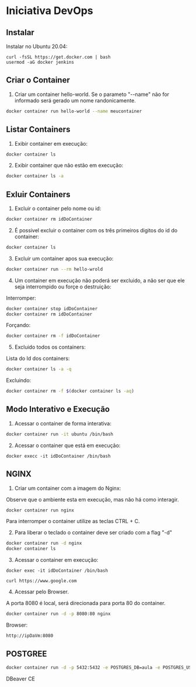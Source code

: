 # Iniciativa DevOps

## Instalar

Instalar no Ubuntu 20.04:

``` cli
curl -fsSL https://get.docker.com | bash
usermod -aG docker jenkins
```

## Criar o Container

1. Criar um container hello-world.
Se o parameto "--name" não for informado será gerado um nome randonicamente.

``` bash
docker container run hello-world --name meucontainer
```

## Listar Containers
1. Exibir container em execução:

``` bash
docker container ls 
```

2. Exibir container que não estão em execução:

``` bash
docker container ls -a
```

## Exluir Containers 

1. Excluir o container pelo nome ou id:

``` bash
docker container rm idDoContainer
```

2. É possivel excluir o container com os três primeiros digitos do id do container:

``` bash
docker container ls 
```

3. Excluir um container apos sua execução:
``` bash
docker container run --rm hello-wrold
```


4. Um container em execução não poderá ser excluido, a não ser que ele seja interrompido ou forçe o destruição:

Interromper:

``` bash
docker container stop idDoContainer
docker container rm idDoContainer
```

Forçando:
``` bash
docker container rm -f idDoContainer
```

5. Excluido todos os containers:

Lista do Id dos containers:

``` bash
docker container ls -a -q
```

Excluindo:

``` bash
docker container rm -f $(docker container ls -aq)
```


## Modo Interativo e Execução

1. Acessar o container de forma interativa:

``` bash
docker container run -it ubuntu /bin/bash 
```

2. Acessar o container que está em execução:

```
docker execc -it idDoContainer /bin/bash
```


## NGINX

1. Criar um container com a imagem do Nginx:

Observe que o ambiente esta em execução, mas não há como interagir.

``` bash
docker container run nginx
```

Para interromper o container utilize as teclas CTRL + C.


2. Para liberar o teclado o container deve ser criado com a flag "-d"

``` bash
docker container run -d nginx 
docker container ls
```

3. Acessar o container em execução:

```
docker exec -it idDoContainer /bin/bash

curl https://www.google.com
```

4. Acessar pelo Browser.

A porta 8080 é local, será direcionada para porta 80 do container.

``` bash
docker container run -d -p 8080:80 nginx
```

Browser:

``` html
http://ipDaVm:8080
```


## POSTGREE

``` bash
docker container run -d -p 5432:5432 -e POSTGRES_DB=aula -e POSTGRES_USER=iniciativadevops -e POSTGRES_PASSWORD=Iniciativa1234 postgres
```

DBeaver CE

